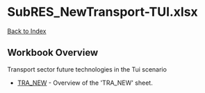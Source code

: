 # SubRES_NewTransport-TUI.xlsx

[Back to Index](../../README.md)

## Workbook Overview

Transport sector future technologies in the Tui scenario

- [TRA_NEW](TRA_NEW.md) - Overview of the 'TRA_NEW' sheet.
